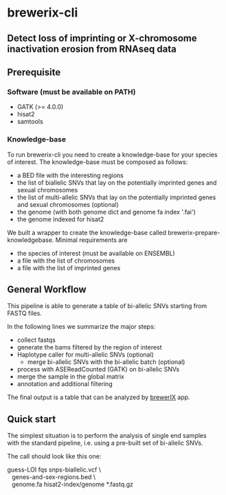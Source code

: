 # brewerix-cli

## Detect loss of imprinting or X-chromosome inactivation erosion from RNAseq data

## Prerequisite

### Software (must be available on PATH)
* GATK (>= 4.0.0)
* hisat2
* samtools

### Knowledge-base
To run brewerix-cli you need to create a knowledge-base for your species of interest.
The knowledge-base must be composed as follows: 
  * a BED file with the interesting regions
  * the list of biallelic SNVs that lay on the potentially imprinted genes and sexual chromosomes
  * the list of multi-allelic SNVs that lay on the potentially imprinted genes and sexual chromosomes (optional)
  * the genome (with both genome dict and genome fa index '.fai')
  * the genome indexed for hisat2

We built a wrapper to create the knowledge-base called brewerix-prepare-knowledgebase.
Minimal requirements are
* the species of interest (must be available on ENSEMBL)
* a file with the list of chromosomes
* a file with the list of imprinted genes

## General Workflow

This pipeline is able to generate a table of bi-allelic SNVs starting from FASTQ files.

In the following lines we summarize the major steps:
* collect fastqs
* generate the bams filtered by the region of interest
* Haplotype caller for multi-allelic SNVs (optional)
  * merge bi-allelic SNVs with the bi-allelic batch (optional)
* process with ASEReadCounted (GATK) on bi-allelic SNVs
* merge the sample in the global matrix
* annotation and additional filtering

The final output is a table that can be analyzed by [brewerIX](https://brewerix.bio.unipd.it/) app.

## Quick start

The simplest situation is to perform the analysis of single end samples\
with the standard pipeline, i.e. using a pre-built set of bi-allelic SNVs. 

The call should look like this one:

guess-LOI fqs snps-biallelic.vcf \ <br />
&ensp; genes-and-sex-regions.bed \ <br />
&ensp; genome.fa hisat2-index/genome *.fastq.gz

